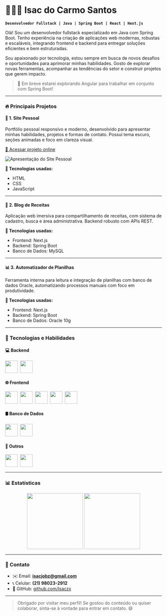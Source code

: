 # 👨🏻‍💻 Isac do Carmo Santos

**`Desenvolvedor Fullstack | Java | Spring Boot | React | Next.js`**

Olá! Sou um desenvolvedor fullstack especializado em Java com Spring Boot. Tenho experiência na criação de aplicações web modernas, robustas e escaláveis, integrando frontend e backend para entregar soluções eficientes e bem estruturadas.

Sou apaixonado por tecnologia, estou sempre em busca de novos desafios e oportunidades para aprimorar minhas habilidades. Gosto de explorar novas ferramentas, acompanhar as tendências do setor e construir projetos que gerem impacto.

> 🚀 Em breve estarei explorando Angular para trabalhar em conjunto com Spring Boot!

---

### 🔥 Principais Projetos

#### 🚀 1. Site Pessoal

Portfólio pessoal responsivo e moderno, desenvolvido para apresentar minhas habilidades, projetos e formas de contato. Possui tema escuro, seções animadas e foco em clareza visual.

[🔗 Acessar projeto online](https://isac-c-s.github.io/Portfolio-Pessoal/)

![Apresentação do Site Pessoal](https://raw.githubusercontent.com/Isaczx/Isaczx/main/site%20pessoal.png)

**🧰 Tecnologias usadas:**
- HTML
- CSS
- JavaScript


---

#### 🍲 2. Blog de Receitas
Aplicação web imersiva para compartilhamento de receitas, com sistema de cadastro, busca e área administrativa. Backend robusto com APIs REST.

**🧰 Tecnologias usadas:**
- Frontend: Next.js
- Backend: Spring Boot
- Banco de Dados: MySQL

---

#### 📊 3. Automatizador de Planilhas
Ferramenta interna para leitura e integração de planilhas com banco de dados Oracle, automatizando processos manuais com foco em produtividade.

**🧰 Tecnologias usadas:**
- Frontend: Next.js
- Backend: Spring Boot
- Banco de Dados: Oracle 10g

---

### 🤖 Tecnologias e Habilidades

#### 💻 Backend  
<img src="https://cdn.jsdelivr.net/gh/devicons/devicon@latest/icons/java/java-original.svg" width="40" height="40" />&nbsp;
<img src="https://cdn.jsdelivr.net/gh/devicons/devicon@latest/icons/spring/spring-original.svg" width="40" height="40" />

#### 🌐 Frontend  
<img src="https://cdn.jsdelivr.net/gh/devicons/devicon@latest/icons/html5/html5-original.svg" width="40" height="40" />&nbsp;
<img src="https://cdn.jsdelivr.net/gh/devicons/devicon@latest/icons/css3/css3-original.svg" width="40" height="40" />&nbsp;
<img src="https://cdn.jsdelivr.net/gh/devicons/devicon@latest/icons/javascript/javascript-original.svg" width="40" height="40" />&nbsp;
<img src="https://cdn.jsdelivr.net/gh/devicons/devicon@latest/icons/react/react-original.svg" width="40" height="40" />&nbsp;
<img src="https://cdn.jsdelivr.net/gh/devicons/devicon@latest/icons/nextjs/nextjs-original.svg" width="40" height="40" />

#### 🛢️ Banco de Dados  
<img src="https://cdn.jsdelivr.net/gh/devicons/devicon@latest/icons/mysql/mysql-original.svg" width="40" height="40" />&nbsp;
<img src="https://cdn.jsdelivr.net/gh/devicons/devicon@latest/icons/oracle/oracle-original.svg" width="40" height="40" />

#### 🔧 Outros  
<img src="https://cdn.jsdelivr.net/gh/devicons/devicon@latest/icons/git/git-original.svg" width="40" height="40" />&nbsp;
<img src="https://cdn.jsdelivr.net/gh/devicons/devicon@latest/icons/python/python-original.svg" width="40" height="40" />

---

### 📊 Estatísticas

<div align="center">
  <img 
    src="https://github-readme-stats.vercel.app/api?username=Isaczx&show_icons=true&theme=tokyonight&include_all_commits=true&locale=pt-br" 
    height="180"
  />
  <img 
    src="https://github-readme-stats.vercel.app/api/top-langs/?username=Isaczx&theme=tokyonight&layout=compact&custom_title=Tecnologias&langs_count=9" 
    height="180"
  />
</div>

---

### 📩 Contato

- ✉️ Email: **isacjobz@gmail.com**  
- 📞 Celular: **(21) 98023-2912**  
- 🚀 GitHub: [github.com/Isaczx](https://github.com/Isaczx)

---

> Obrigado por visitar meu perfil! Se gostou do conteúdo ou quiser colaborar, sinta-se à vontade para entrar em contato. 😄
